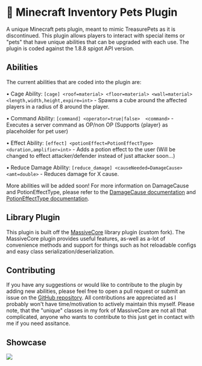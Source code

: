 # 🐾 Minecraft Inventory Pets Plugin

A unique Minecraft pets plugin, meant to mimic TreasurePets as it is discontinued. This plugin allows players to interact with special items or "pets" that have unique abilities that can be upgraded with each use. The plugin is coded against the 1.8.8 spigot API version.

## Abilities

The current abilities that are coded into the plugin are:

• Cage Ability: `[cage] <roof=material> <floor=material> <wall=material> <length,width,height,expire=int>` - Spawns a cube around the affected players in a radius of 8 around the player.

• Command Ability: `[command] <operator=true|false>  <command>` - Executes a server command  as OP/non OP (Supports {player} as placeholder for pet user)

• Effect Ability: `[effect] <potionEffect=PotionEffectType> <duration,amplifier=int>` - Adds a potion effect to the user (Will be changed to effect attacker/defender instead of just attacker soon...)

• Reduce Damage Ability: `[reduce_damage] <causeNeeded=DamageCause> <amt=double>` - Reduces damage for X cause.

More abilities will be added soon! For more information on DamageCause and PotionEffectType, please refer to the [DamageCause documentation](https://helpch.at/docs/1.8/org/bukkit/event/entity/EntityDamageEvent.DamageCause.html) and [PotionEffectType documentation](https://helpch.at/docs/1.8/index.html?org/bukkit/potion/PotionEffectType.html).

## Library Plugin

This plugin is built off the [MassiveCore](https://github.com/MassiveCraft) library plugin (custom fork). The MassiveCore plugin provides useful features, as-well as a-lot of convenience methods and support for things such as hot reloadable configs and easy class serialization/deserialization.

## Contributing

If you have any suggestions or would like to contribute to the plugin by adding new abilities, please feel free to open a pull request or submit an issue on the [GitHub repository](https://github.com/sp0oOk/Pets). All contributions are appreciated as I probably won't have time/motivation to actively maintain this myself. Please note, that the "unique" classes in my fork of MassiveCore are not all that complicated, anyone who wants to contribute to this just get in contact with me if you need assitance.


## Showcase

![](https://i.imgur.com/72iHQTn.gif)
